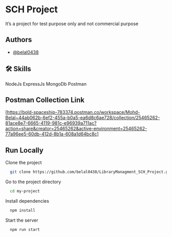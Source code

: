 
# SCH Project
It’s a project for test purpose only and not commercial purpose





## Authors

- [@belal0438](https://github.com/belal0438)


## 🛠 Skills
NodeJs
ExpressJs
MongoDb
Postman



## Postman Collection Link
[https://bold-spaceship-783374.postman.co/workspace/Mohd-Belal~44ab062b-6ef2-455a-b0a5-ea6d8c6ae728/collection/25465262-81ace8e7-6665-4119-981c-e96939a711ac?action=share&creator=25465262&active-environment=25465262-77a96ee5-60db-412d-8b1a-608a1d64bc8c]




## Run Locally

Clone the project

```bash
  git clone https://github.com/belal0438/LibraryManagment_SCH_Project.git
```

Go to the project directory

```bash
  cd my-project
```

Install dependencies

```bash
  npm install
```

Start the server

```bash
  npm run start
```


